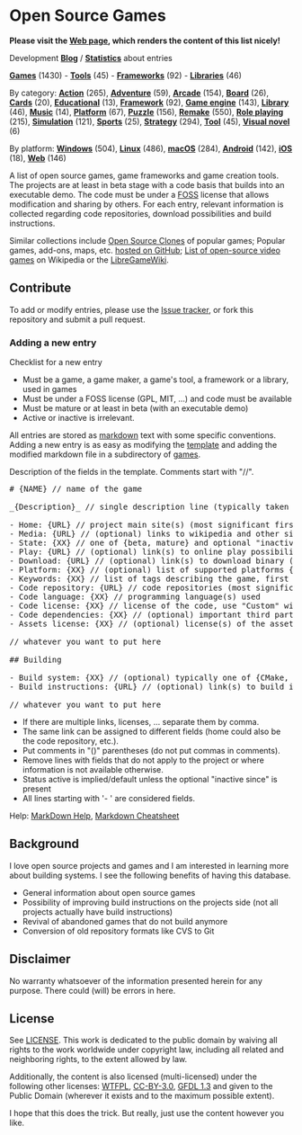 # Open Source Games

**Please visit the [Web page](https://trilarion.github.io/opensourcegames/), which renders the content of this list nicely!** 

Development **[Blog](https://trilarion.blogspot.com/search/label/osgames)** / **[Statistics](statistics.md#statistics)** about entries

[comment]: # (start of autogenerated content, do not edit)
**[Games](entries/tocs/_games.md#Games)** (1430) - **[Tools](entries/tocs/_tools.md#Tools)** (45) - **[Frameworks](entries/tocs/_frameworks.md#Frameworks)** (92) - **[Libraries](entries/tocs/_libraries.md#Libraries)** (46)

By category: **[Action](entries/tocs/_action.md#action)** (265), **[Adventure](entries/tocs/_adventure.md#adventure)** (59), **[Arcade](entries/tocs/_arcade.md#arcade)** (154), **[Board](entries/tocs/_board.md#board)** (26), **[Cards](entries/tocs/_cards.md#cards)** (20), **[Educational](entries/tocs/_educational.md#educational)** (13), **[Framework](entries/tocs/_framework.md#framework)** (92), **[Game engine](entries/tocs/_game-engine.md#game-engine)** (143), **[Library](entries/tocs/_library.md#library)** (46), **[Music](entries/tocs/_music.md#music)** (14), **[Platform](entries/tocs/_platform.md#platform)** (67), **[Puzzle](entries/tocs/_puzzle.md#puzzle)** (156), **[Remake](entries/tocs/_remake.md#remake)** (550), **[Role playing](entries/tocs/_role-playing.md#role-playing)** (215), **[Simulation](entries/tocs/_simulation.md#simulation)** (121), **[Sports](entries/tocs/_sports.md#sports)** (25), **[Strategy](entries/tocs/_strategy.md#strategy)** (294), **[Tool](entries/tocs/_tool.md#tool)** (45), **[Visual novel](entries/tocs/_visual-novel.md#visual-novel)** (6)

By platform: **[Windows](entries/tocs/_windows.md#windows)** (504), **[Linux](entries/tocs/_linux.md#linux)** (486), **[macOS](entries/tocs/_macos.md#macos)** (284), **[Android](entries/tocs/_android.md#android)** (142), **[iOS](entries/tocs/_ios.md#ios)** (18), **[Web](entries/tocs/_web.md#web)** (146)

[comment]: # (end of autogenerated content)

A list of open source games, game frameworks and game creation tools. The projects are at least in beta stage with a code basis that builds
into an executable demo. The code must be under a [FOSS](https://en.wikipedia.org/wiki/FOSS) license that allows
modification and sharing by others. For each entry, relevant information is collected regarding code repositories,
download possibilities and build instructions.

Similar collections include [Open Source Clones](https://github.com/opengaming/osgameclones) of popular games;
Popular games, add-ons, maps, etc. [hosted on GitHub](https://github.com/leereilly/games); [List of open-source video games](https://en.wikipedia.org/wiki/List_of_open-source_video_games) on Wikipedia or the [LibreGameWiki](https://libregamewiki.org/Main_Page).

## Contribute

To add or modify entries, please use the [Issue tracker](https://github.com/Trilarion/opensourcegames/issues),
or fork this repository and submit a pull request.

### Adding a new entry

Checklist for a new entry

- Must be a game, a game maker, a game's tool, a framework or a library, used in games
- Must be under a FOSS license (GPL, MIT, ...) and code must be available
- Must be mature or at least in beta (with an executable demo)
- Active or inactive is irrelevant.

All entries are stored as [markdown](https://en.wikipedia.org/wiki/Markdown) text with some specific conventions.
Adding a new entry is as easy as modifying the [template](games/template.md) and adding the modified markdown file in a subdirectory of [games](games).

Description of the fields in the template. Comments start with "//".

<pre>
# {NAME} // name of the game

_{Description}_ // single description line (typically taken from about page of game)

- Home: {URL} // project main site(s) (most significant first)
- Media: {URL} // (optional) links to wikipedia and other significant mentions
- State: {XX} // one of {beta, mature} and optional "inactive since YEAR"
- Play: {URL} // (optional) link(s) to online play possibility
- Download: {URL} // (optional) link(s) to download binary (or source) releases
- Platform: {XX} // (optional) list of supported platforms {Linux, Windows, macOS, Android, ..}
- Keywords: {XX} // list of tags describing the game, first tage is the main category tag
- Code repository: {URL} // code repositories (most significant first)
- Code language: {XX} // programming language(s) used 
- Code license: {XX} // license of the code, use "Custom" with comment in () if the license is project-specific
- Code dependencies: {XX} // (optional) important third party libraries / frameworks used by the project
- Assets license: {XX} // (optional) license(s) of the assets (artwork, ..)

// whatever you want to put here

## Building

- Build system: {XX} // (optional) typically one of {CMake, Autoconf, Gradle, ..}
- Build instructions: {URL} // (optional) link(s) to build instructions offered by the project

// whatever you want to put here
</pre>

- If there are multiple links, licenses, ... separate them by comma.
- The same link can be assigned to different fields (home could also be the code repository, etc.).
- Put comments in "()" parentheses (do not put commas in comments).
- Remove lines with fields that do not apply to the project or where information is not available otherwise.
- Status active is implied/default unless the optional "inactive since" is present
- All lines starting with '- ' are considered fields.

Help: [MarkDown Help](https://help.github.com/articles/github-flavored-markdown), [Markdown Cheatsheet](https://github.com/adam-p/markdown-here/wiki/Markdown-Cheatsheet)

## Background

I love open source projects and games and I am interested in learning more about building systems.
I see the following benefits of having this database.

- General information about open source games
- Possibility of improving build instructions on the projects side (not all projects actually have build instructions)
- Revival of abandoned games that do not build anymore
- Conversion of old repository formats like CVS to Git

## Disclaimer
 
No warranty whatsoever of the information presented herein for any purpose. There could (will) be errors in here.

## License

See [LICENSE](LICENSE). This work is dedicated to the public domain by waiving all rights to the work worldwide under copyright law, including all related and neighboring rights, to the extent allowed by law.

Additionally, the content is also licensed (multi-licensed) under the following other licenses: [WTFPL](http://www.wtfpl.net/txt/copying/), [CC-BY-3.0](https://creativecommons.org/licenses/by/3.0/),
[GFDL 1.3](https://www.gnu.org/licenses/fdl-1.3.txt) and given to the Public Domain (wherever it exists and to the maximum possible extent).

I hope that this does the trick. But really, just use the content however you like.

